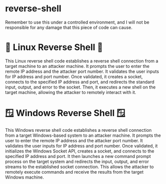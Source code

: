 # reverse-shell

<!DOCTYPE html>
<html>
<body>
  <p>Remember to use this under a controlled environment, and I will not be responsible for any damage that this piece of code can cause.<p/>
  <h1>🐧 Linux Reverse Shell 🐧</h1>
  
  <p>This Linux reverse shell code establishes a reverse shell connection from a target machine to an attacker machine. It prompts the user to enter the remote IP address and the attacker port number. It validates the user inputs for IP address and port number. Once validated, it creates a socket, connects to the specified IP address and port, and redirects the standard input, output, and error to the socket. Then, it executes a new shell on the target machine, allowing the attacker to remotely interact with it.</p>
  
   <h1>🪟 Windows Reverse Shell 🪟</h1>
  
  <p>This Windows reverse shell code establishes a reverse shell connection from a target Windows-based system to an attacker machine. It prompts the user to enter the remote IP address and the attacker port number. It validates the user inputs for IP address and port number. Once validated, it initializes the Windows Socket API, creates a socket, and connects to the specified IP address and port. It then launches a new command prompt process on the target system and redirects the input, output, and error streams to the established socket connection. This allows the attacker to remotely execute commands and receive the results from the target Windows machine.</p>
  
</body>
</html>

